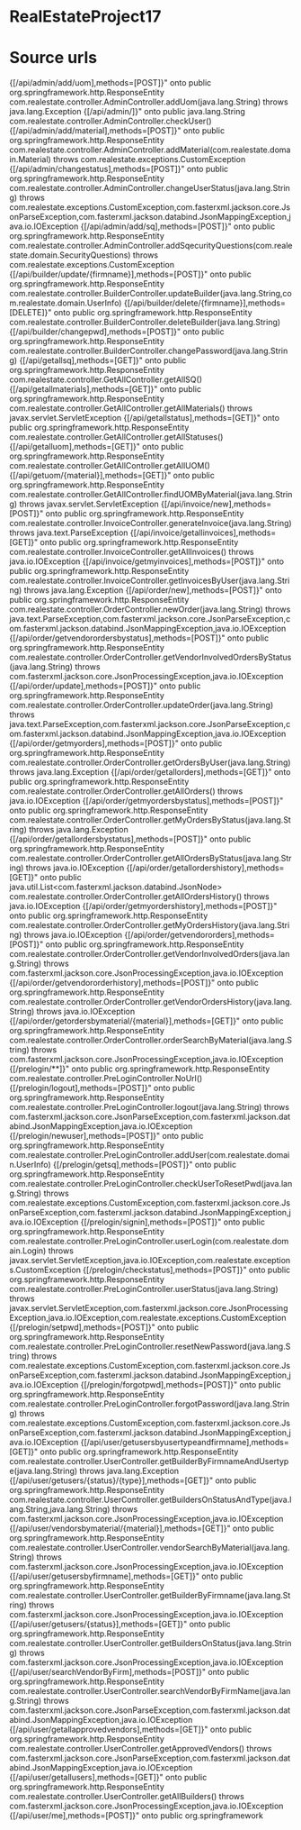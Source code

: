 # RealEstateProject17
# Source urls
{[/api/admin/add/uom],methods=[POST]}" onto public org.springframework.http.ResponseEntity com.realestate.controller.AdminController.addUom(java.lang.String) throws java.lang.Exception
{[/api/admin/]}" onto public java.lang.String com.realestate.controller.AdminController.checkUser()
{[/api/admin/add/material],methods=[POST]}" onto public org.springframework.http.ResponseEntity com.realestate.controller.AdminController.addMaterial(com.realestate.domain.Material) throws com.realestate.exceptions.CustomException
{[/api/admin/changestatus],methods=[POST]}" onto public org.springframework.http.ResponseEntity com.realestate.controller.AdminController.changeUserStatus(java.lang.String) throws com.realestate.exceptions.CustomException,com.fasterxml.jackson.core.JsonParseException,com.fasterxml.jackson.databind.JsonMappingException,java.io.IOException
{[/api/admin/add/sq],methods=[POST]}" onto public org.springframework.http.ResponseEntity com.realestate.controller.AdminController.addSqecurityQuestions(com.realestate.domain.SecurityQuestions) throws com.realestate.exceptions.CustomException
{[/api/builder/update/{firmname}],methods=[POST]}" onto public org.springframework.http.ResponseEntity com.realestate.controller.BuilderController.updateBuilder(java.lang.String,com.realestate.domain.UserInfo)
{[/api/builder/delete/{firmname}],methods=[DELETE]}" onto public org.springframework.http.ResponseEntity com.realestate.controller.BuilderController.deleteBuilder(java.lang.String)
{[/api/builder/changepwd],methods=[POST]}" onto public org.springframework.http.ResponseEntity com.realestate.controller.BuilderController.changePassword(java.lang.String)
{[/api/getallsq],methods=[GET]}" onto public org.springframework.http.ResponseEntity com.realestate.controller.GetAllController.getAllSQ()
{[/api/getallmaterials],methods=[GET]}" onto public org.springframework.http.ResponseEntity com.realestate.controller.GetAllController.getAllMaterials() throws javax.servlet.ServletException
{[/api/getallstatus],methods=[GET]}" onto public org.springframework.http.ResponseEntity com.realestate.controller.GetAllController.getAllStatuses()
{[/api/getalluom],methods=[GET]}" onto public org.springframework.http.ResponseEntity com.realestate.controller.GetAllController.getAllUOM()
{[/api/getuom/{material}],methods=[GET]}" onto public org.springframework.http.ResponseEntity com.realestate.controller.GetAllController.findUOMByMaterial(java.lang.String) throws javax.servlet.ServletException
{[/api/invoice/new],methods=[POST]}" onto public org.springframework.http.ResponseEntity com.realestate.controller.InvoiceController.generateInvoice(java.lang.String) throws java.text.ParseException
{[/api/invoice/getallinvoices],methods=[GET]}" onto public org.springframework.http.ResponseEntity com.realestate.controller.InvoiceController.getAllInvoices() throws java.io.IOException
{[/api/invoice/getmyinvoices],methods=[POST]}" onto public org.springframework.http.ResponseEntity com.realestate.controller.InvoiceController.getInvoicesByUser(java.lang.String) throws java.lang.Exception
{[/api/order/new],methods=[POST]}" onto public org.springframework.http.ResponseEntity com.realestate.controller.OrderController.newOrder(java.lang.String) throws java.text.ParseException,com.fasterxml.jackson.core.JsonParseException,com.fasterxml.jackson.databind.JsonMappingException,java.io.IOException
{[/api/order/getvendorordersbystatus],methods=[POST]}" onto public org.springframework.http.ResponseEntity com.realestate.controller.OrderController.getVendorInvolvedOrdersByStatus(java.lang.String) throws com.fasterxml.jackson.core.JsonProcessingException,java.io.IOException
{[/api/order/update],methods=[POST]}" onto public org.springframework.http.ResponseEntity com.realestate.controller.OrderController.updateOrder(java.lang.String) throws java.text.ParseException,com.fasterxml.jackson.core.JsonParseException,com.fasterxml.jackson.databind.JsonMappingException,java.io.IOException
{[/api/order/getmyorders],methods=[POST]}" onto public org.springframework.http.ResponseEntity com.realestate.controller.OrderController.getOrdersByUser(java.lang.String) throws java.lang.Exception
{[/api/order/getallorders],methods=[GET]}" onto public org.springframework.http.ResponseEntity com.realestate.controller.OrderController.getAllOrders() throws java.io.IOException
{[/api/order/getmyordersbystatus],methods=[POST]}" onto public org.springframework.http.ResponseEntity com.realestate.controller.OrderController.getMyOrdersByStatus(java.lang.String) throws java.lang.Exception
{[/api/order/getallordersbystatus],methods=[POST]}" onto public org.springframework.http.ResponseEntity com.realestate.controller.OrderController.getAllOrdersByStatus(java.lang.String) throws java.io.IOException
{[/api/order/getallordershistory],methods=[GET]}" onto public java.util.List<com.fasterxml.jackson.databind.JsonNode> com.realestate.controller.OrderController.getAllOrdersHistory() throws java.io.IOException
{[/api/order/getmyordershistory],methods=[POST]}" onto public org.springframework.http.ResponseEntity com.realestate.controller.OrderController.getMyOrdersHistory(java.lang.String) throws java.io.IOException
{[/api/order/getvendororders],methods=[POST]}" onto public org.springframework.http.ResponseEntity com.realestate.controller.OrderController.getVendorInvolvedOrders(java.lang.String) throws com.fasterxml.jackson.core.JsonProcessingException,java.io.IOException
{[/api/order/getvendororderhistory],methods=[POST]}" onto public org.springframework.http.ResponseEntity com.realestate.controller.OrderController.getVendorOrdersHistory(java.lang.String) throws java.io.IOException
{[/api/order/getordersbymaterial/{material}],methods=[GET]}" onto public org.springframework.http.ResponseEntity com.realestate.controller.OrderController.orderSearchByMaterial(java.lang.String) throws com.fasterxml.jackson.core.JsonProcessingException,java.io.IOException
{[/prelogin/**]}" onto public org.springframework.http.ResponseEntity com.realestate.controller.PreLoginController.NoUrl()
{[/prelogin/logout],methods=[POST]}" onto public org.springframework.http.ResponseEntity com.realestate.controller.PreLoginController.logout(java.lang.String) throws com.fasterxml.jackson.core.JsonParseException,com.fasterxml.jackson.databind.JsonMappingException,java.io.IOException
{[/prelogin/newuser],methods=[POST]}" onto public org.springframework.http.ResponseEntity com.realestate.controller.PreLoginController.addUser(com.realestate.domain.UserInfo)
{[/prelogin/getsq],methods=[POST]}" onto public org.springframework.http.ResponseEntity com.realestate.controller.PreLoginController.checkUserToResetPwd(java.lang.String) throws com.realestate.exceptions.CustomException,com.fasterxml.jackson.core.JsonParseException,com.fasterxml.jackson.databind.JsonMappingException,java.io.IOException
{[/prelogin/signin],methods=[POST]}" onto public org.springframework.http.ResponseEntity com.realestate.controller.PreLoginController.userLogin(com.realestate.domain.Login) throws javax.servlet.ServletException,java.io.IOException,com.realestate.exceptions.CustomException
{[/prelogin/checkstatus],methods=[POST]}" onto public org.springframework.http.ResponseEntity com.realestate.controller.PreLoginController.userStatus(java.lang.String) throws javax.servlet.ServletException,com.fasterxml.jackson.core.JsonProcessingException,java.io.IOException,com.realestate.exceptions.CustomException
{[/prelogin/setpwd],methods=[POST]}" onto public org.springframework.http.ResponseEntity com.realestate.controller.PreLoginController.resetNewPassword(java.lang.String) throws com.realestate.exceptions.CustomException,com.fasterxml.jackson.core.JsonParseException,com.fasterxml.jackson.databind.JsonMappingException,java.io.IOException
{[/prelogin/forgotpwd],methods=[POST]}" onto public org.springframework.http.ResponseEntity com.realestate.controller.PreLoginController.forgotPassword(java.lang.String) throws com.realestate.exceptions.CustomException,com.fasterxml.jackson.core.JsonParseException,com.fasterxml.jackson.databind.JsonMappingException,java.io.IOException
{[/api/user/getusersbyusertypeandfirmname],methods=[GET]}" onto public org.springframework.http.ResponseEntity com.realestate.controller.UserController.getBuilderByFirmnameAndUsertype(java.lang.String) throws java.lang.Exception
{[/api/user/getusers/{status}/{type}],methods=[GET]}" onto public org.springframework.http.ResponseEntity com.realestate.controller.UserController.getBuildersOnStatusAndType(java.lang.String,java.lang.String) throws com.fasterxml.jackson.core.JsonProcessingException,java.io.IOException
{[/api/user/vendorsbymaterial/{material}],methods=[GET]}" onto public org.springframework.http.ResponseEntity com.realestate.controller.UserController.vendorSearchByMaterial(java.lang.String) throws com.fasterxml.jackson.core.JsonProcessingException,java.io.IOException
{[/api/user/getusersbyfirmname],methods=[GET]}" onto public org.springframework.http.ResponseEntity com.realestate.controller.UserController.getBuilderByFirmname(java.lang.String) throws com.fasterxml.jackson.core.JsonProcessingException,java.io.IOException
{[/api/user/getusers/{status}],methods=[GET]}" onto public org.springframework.http.ResponseEntity com.realestate.controller.UserController.getBuildersOnStatus(java.lang.String) throws com.fasterxml.jackson.core.JsonProcessingException,java.io.IOException
{[/api/user/searchVendorByFirm],methods=[POST]}" onto public org.springframework.http.ResponseEntity com.realestate.controller.UserController.searchVendorByFirmName(java.lang.String) throws com.fasterxml.jackson.core.JsonParseException,com.fasterxml.jackson.databind.JsonMappingException,java.io.IOException
{[/api/user/getallapprovedvendors],methods=[GET]}" onto public org.springframework.http.ResponseEntity com.realestate.controller.UserController.getApprovedVendors() throws com.fasterxml.jackson.core.JsonParseException,com.fasterxml.jackson.databind.JsonMappingException,java.io.IOException
{[/api/user/getallusers],methods=[GET]}" onto public org.springframework.http.ResponseEntity com.realestate.controller.UserController.getAllBuilders() throws com.fasterxml.jackson.core.JsonProcessingException,java.io.IOException
{[/api/user/me],methods=[POST]}" onto public org.springframework
